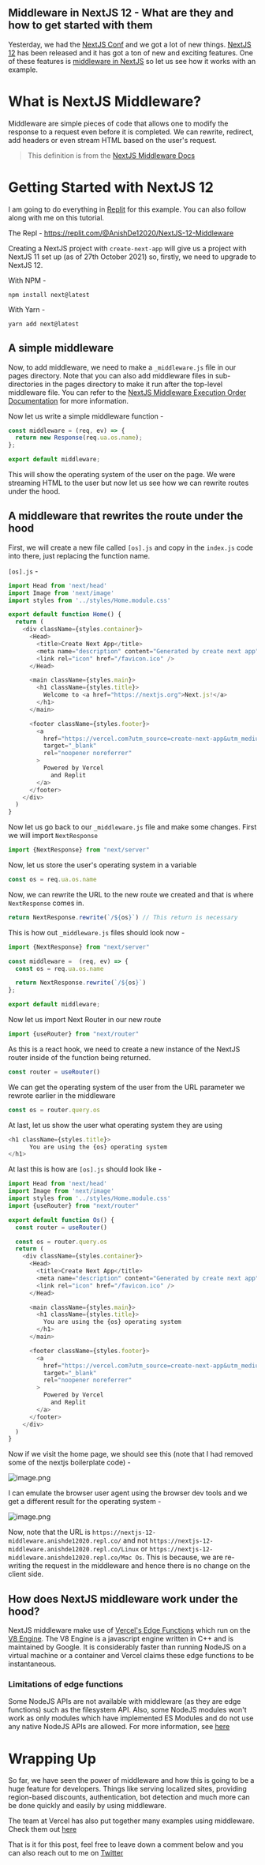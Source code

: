 ## Middleware in NextJS 12 - What are they and how to get started with them

Yesterday, we had the [NextJS Conf](https://nextjs.org/conf) and we got a lot of new things. [NextJS 12](https://nextjs.org/blog/next-12) has been released and it has got a ton of new and exciting features. One of these features is [middleware in NextJS](https://nextjs.org/docs/middleware) so let us see how it works with an example.

# What is NextJS Middleware?
Middleware are simple pieces of code that allows one to modify the response to a request even before it is completed. We can rewrite, redirect, add headers or even stream HTML based on the user's request.

> This definition is from the [NextJS Middleware Docs](https://nextjs.org/docs/middleware)

# Getting Started with NextJS 12
I am going to do everything in [Replit](https://replit.com/) for this example. You can also follow along with me on this tutorial. 

The Repl - https://replit.com/@AnishDe12020/NextJS-12-Middleware

Creating a NextJS project with `create-next-app` will give us a project with NextJS 11 set up (as of 27th October 2021) so, firstly, we need to upgrade to NextJS 12. 

With NPM - 
```
npm install next@latest
```
With Yarn - 

```
yarn add next@latest
```

## A simple middleware

Now, to add middleware, we need to make a `_middleware.js` file in our pages directory. Note that you can also add middleware files in sub-directories in the pages directory to make it run after the top-level middleware file. You can refer to the [NextJS Middleware Execution Order Documentation](https://nextjs.org/docs/middleware#execution-order) for more information.

Now let us write a simple middleware function - 
```js
const middleware = (req, ev) => {
  return new Response(req.ua.os.name);
};

export default middleware;
```

This will show the operating system of the user on the page. We were streaming HTML to the user but now let us see how we can rewrite routes under the hood.

## A middleware that rewrites the route under the hood

First, we will create a new file called `[os].js` and copy in the `index.js` code into there, just replacing the function name.

`[os].js` - 
```js
import Head from 'next/head'
import Image from 'next/image'
import styles from '../styles/Home.module.css'

export default function Home() {
  return (
    <div className={styles.container}>
      <Head>
        <title>Create Next App</title>
        <meta name="description" content="Generated by create next app" />
        <link rel="icon" href="/favicon.ico" />
      </Head>

      <main className={styles.main}>
        <h1 className={styles.title}>
          Welcome to <a href="https://nextjs.org">Next.js!</a>
        </h1>
      </main>

      <footer className={styles.footer}>
        <a
          href="https://vercel.com?utm_source=create-next-app&utm_medium=default-template&utm_campaign=create-next-app"
          target="_blank"
          rel="noopener noreferrer"
        >
          Powered by Vercel
            and Replit
        </a>
      </footer>
    </div>
  )
}
```

Now let us go back to our `_middleware.js` file and make some changes. First we will import `NextResponse`
```js
import {NextResponse} from "next/server"
```
Now, let us store the user's operating system in a variable
```js
const os = req.ua.os.name
```
Now, we can rewrite the URL to the new route we created and that is where `NextResponse` comes in.
```js
return NextResponse.rewrite(`/${os}`) // This return is necessary
```

This is how out `_middleware.js` files should look now - 
```js
import {NextResponse} from "next/server"

const middleware =  (req, ev) => {
  const os = req.ua.os.name

  return NextResponse.rewrite(`/${os}`)
};

export default middleware;
```

Now let us import Next Router in our new route
```js
import {useRouter} from "next/router"
```
As this is a react hook, we need to create a new instance of the NextJS router inside of the function being returned.
```js
const router = useRouter()
```
We can get the operating system of the user from the URL parameter we rewrote earlier in the middleware
```js
const os = router.query.os
```
At last, let us show the user what operating system they are using
```js
<h1 className={styles.title}>
      You are using the {os} operating system
</h1>
```

At last this is how are `[os].js` should look like - 
```js
import Head from 'next/head'
import Image from 'next/image'
import styles from '../styles/Home.module.css'
import {useRouter} from "next/router"

export default function Os() {
  const router = useRouter()

  const os = router.query.os
  return (
    <div className={styles.container}>
      <Head>
        <title>Create Next App</title>
        <meta name="description" content="Generated by create next app" />
        <link rel="icon" href="/favicon.ico" />
      </Head>

      <main className={styles.main}>
        <h1 className={styles.title}>
          You are using the {os} operating system
        </h1>
      </main>

      <footer className={styles.footer}>
        <a
          href="https://vercel.com?utm_source=create-next-app&utm_medium=default-template&utm_campaign=create-next-app"
          target="_blank"
          rel="noopener noreferrer"
        >
          Powered by Vercel
            and Replit
        </a>
      </footer>
    </div>
  )
}
```

Now if we visit the home page, we should see this (note that I had removed some of the nextjs boilerplate code) - 

![image.png](https://cdn.hashnode.com/res/hashnode/image/upload/v1635324809605/25K4R9PgA.png)

I can emulate the browser user agent using the browser dev tools and we get a different result for the operating system - 

![image.png](https://cdn.hashnode.com/res/hashnode/image/upload/v1635324951169/fAgS6se9n.png)

Now, note that the URL is `https://nextjs-12-middleware.anishde12020.repl.co/` and not  `https://nextjs-12-middleware.anishde12020.repl.co/Linux` or `https://nextjs-12-middleware.anishde12020.repl.co/Mac Os`. This is because, we are re-writing the request in the middleware and hence there is no change on the client side.

## How does NextJS middleware work under the hood?
NextJS middleware make use of [Vercel's Edge Functions](https://vercel.com/features/edge-functions) which run on the [V8 Engine](https://v8.dev/). The V8 Engine is a javascript engine written in C++ and is maintained by Google. It is considerably faster than running NodeJS on a virtual machine or a container and Vercel claims these edge functions to be instantaneous.

### Limitations of edge functions
Some NodeJS APIs are not available with middleware (as they are edge functions) such as the filesystem API. Also, some NodeJS modules won't work as only modules which have implemented ES Modules and do not use any native NodeJS APIs are allowed. For more information, see [here](https://nextjs.org/docs/api-reference/edge-runtime)

# Wrapping Up
So far, we have seen the power of middleware and how this is going to be a huge feature for developers. Things like serving localized sites, providing region-based discounts, authentication, bot detection and much more can be done quickly and easily by using middleware.

The team at Vercel has also put together many examples using middleware. Check them out [here](https://vercel.com/features/edge-functions#examples)

That is it for this post, feel free to leave down a comment below and you can also reach out to me on [Twitter](https://twitter.com/AnishDe12020)


